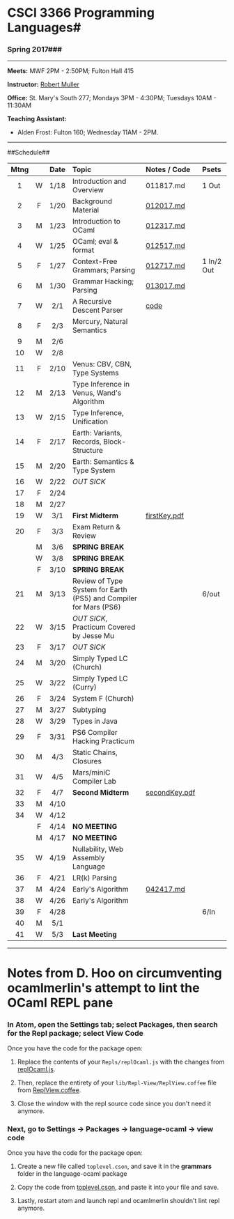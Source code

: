 # CSCI 3366 Programming Languages#

### Spring 2017###

---
**Meets:** MWF 2PM - 2:50PM; Fulton Hall 415

**Instructor:** [Robert Muller](http://www.cs.bc.edu/~muller/)

**Office:** St. Mary's South 277; Mondays 3PM - 4:30PM; Tuesdays 10AM - 11:30AM

**Teaching Assistant:**

+ Alden Frost: Fulton 160; Wednesday 11AM - 2PM.

---

##Schedule##

| Mtng |      | Date | Topic                                    | Notes / Code                             | Psets      |
| :--: | :--: | :--: | :--------------------------------------- | :--------------------------------------- | :--------- |
|  1   |  W   | 1/18 | Introduction and Overview                | 011817.md                                | 1 Out      |
|  2   |  F   | 1/20 | Background Material                      | [012017.md](./notes/012017.md)           |            |
|  3   |  M   | 1/23 | Introduction to OCaml                    | [012317.md](./notes/012317.md)           |            |
|  4   |  W   | 1/25 | OCaml; eval & format                     | [012517.md](./notes/012517.md)           |            |
|  5   |  F   | 1/27 | Context-Free Grammars; Parsing           | [012717.md](./notes/012717.md)           | 1 In/2 Out |
|  6   |  M   | 1/30 | Grammar Hacking; Parsing                 | [013017.md](./notes/013017.md)           |            |
|  7   |  W   | 2/1  | A Recursive Descent Parser               | [code](./code/020117/)                   |            |
|  8   |  F   | 2/3  | Mercury, Natural Semantics               |                                          |            |
|  9   |  M   | 2/6  |                                          |                                          |            |
|  10  |  W   | 2/8  |                                          |                                          |            |
|  11  |  F   | 2/10 | Venus: CBV, CBN, Type Systems            |                                          |            |
|  12  |  M   | 2/13 | Type Inference in Venus, Wand's Algorithm |                                          |            |
|  13  |  W   | 2/15 | Type Inference, Unification              |                                          |            |
|  14  |  F   | 2/17 | Earth: Variants, Records, Block-Structure |                                          |            |
|  15  |  M   | 2/20 | Earth: Semantics & Type System           |                                          |            |
|  16  |  W   | 2/22 | *OUT SICK*                               |                                          |            |
|  17  |  F   | 2/24 |                                          |                                          |            |
|  18  |  M   | 2/27 |                                          |                                          |            |
|  19  |  W   | 3/1  | **First Midterm**                        | [firstKey.pdf](./resources/firstKey.pdf) |            |
|  20  |  F   | 3/3  | Exam Return & Review                     |                                          |            |
|      |  M   | 3/6  | **SPRING BREAK**                         |                                          |            |
|      |  W   | 3/8  | **SPRING BREAK**                         |                                          |            |
|      |  F   | 3/10 | **SPRING BREAK**                         |                                          |            |
|  21  |  M   | 3/13 | Review of Type System for Earth (PS5) and Compiler for Mars (PS6) |                                          | 6/out      |
|  22  |  W   | 3/15 | *OUT SICK*, Practicum Covered by Jesse Mu |                                          |            |
|  23  |  F   | 3/17 | *OUT SICK*                               |                                          |            |
|  24  |  M   | 3/20 | Simply Typed LC (Church)                 |                                          |            |
|  25  |  W   | 3/22 | Simply Typed LC (Curry)                  |                                          |            |
|  26  |  F   | 3/24 | System F (Church)                        |                                          |            |
|  27  |  M   | 3/27 | Subtyping                                |                                          |            |
|  28  |  W   | 3/29 | Types in Java                            |                                          |            |
|  29  |  F   | 3/31 | PS6 Compiler Hacking Practicum           |                                          |            |
|  30  |  M   | 4/3  | Static Chains, Closures                  |                                          |            |
|  31  |  W   | 4/5  | Mars/miniC Compiler Lab                  |                                          |            |
|  32  |  F   | 4/7  | **Second Midterm**                       | [secondKey.pdf](./resources/secondKey.pdf) |            |
|  33  |  M   | 4/10 |                                          |                                          |            |
|  34  |  W   | 4/12 |                                          |                                          |            |
|      |  F   | 4/14 | **NO MEETING**                           |                                          |            |
|      |  M   | 4/17 | **NO MEETING**                           |                                          |            |
|  35  |  W   | 4/19 | Nullability, Web Assembly Language       |                                          |            |
|  36  |  F   | 4/21 | LR(k) Parsing                            |                                          |            |
|  37  |  M   | 4/24 | Early's Algorithm                        | [042417.md](./notes/042417.md)           |            |
|  38  |  W   | 4/26 | Early's Algorithm                        |                                          |            |
|  39  |  F   | 4/28 |                                          |                                          | 6/In       |
|  40  |  M   | 5/1  |                                          |                                          |            |
|  41  |  W   | 5/3  | **Last Meeting**                         |                                          |            |



---



# Notes from D. Hoo on circumventing ocamlmerlin's attempt to lint the OCaml REPL pane

### In Atom, open the Settings tab; select Packages, then search for the Repl package; select View Code

Once you have the code for the package open:

1. Replace the contents of your ```Repls/replOcaml.js``` with the changes from [replOcaml.js](https://github.com/314eter/REPL-Nodejs/blob/master/Repls/replOcaml.js).

2. Then, replace the entirety of your ```lib/Repl-View/ReplView.coffee``` file from [ReplView.coffee](https://github.com/314eter/REPL-Nodejs/blob/master/lib/Repl-View/ReplView.coffee).

3. Close the window with the repl source code since you don't need it anymore.

### Next, go to Settings -> Packages -> language-ocaml -> view code

Once you have the code for the package open:

1. Create a new file called ```toplevel.cson```, and save it in the **grammars** folder in the language-ocaml package

2. Copy the code from [toplevel.cson](https://github.com/314eter/language-ocaml/blob/591e2a77dd8e88264cbeb3916cb89ad1919754cb/grammars/toplevel.cson), and paste it into your file and save.

3. Lastly, restart atom and launch repl and ocamlmerlin shouldn't lint repl anymore.

<!-- [Use OCaml Toplevel grammar Commit](https://github.com/314eter/REPL-Nodejs/commit/95f8e1a52bd554939a2fe006266e382256ce3aa3) -->
<!-- grammars/toplevel.cson 
From this PR
https://github.com/toroidal-code/language-ocaml/pull/24/commits/591e2a77dd8e88264cbeb3916cb89ad1919754cb -->

